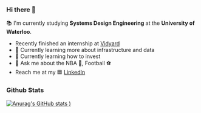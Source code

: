 ### Hi there 👋

:books: I'm currently studying **Systems Design Engineering** at the **University of Waterloo**. 

- Recently finished an internship at [Vidyard](https://vidyard.com)
- 🔭 Currently learning more about infrastructure and data 
- :money_with_wings: Currently learning how to invest 
- 💬 Ask me about the NBA :basketball:, Football :soccer:
- Reach me at my 🟦 [LinkedIn](https://www.linkedin.com/in/danielkim2000/)

### Github Stats 
[![Anurag's GitHub stats](https://github-readme-stats.vercel.app/api?username=dannyhkim&show_icons=true&theme=dark)
)](https://github.com/anuraghazra/github-readme-stats)



